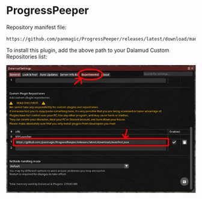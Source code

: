 # ProgressPeeper

Repository manifest file:

```
https://github.com/panmagic/ProgressPeeper/releases/latest/download/manifest.json
```

To install this plugin, add the above path to your Dalamud Custom Repositories list:

![install guide iamge refrence](install-guide-1.png)